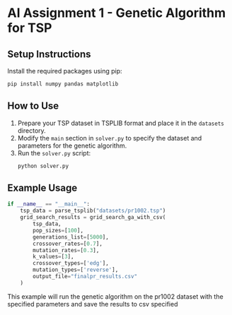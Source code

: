 
# AI Assignment 1 - Genetic Algorithm for TSP

## Setup Instructions
Install the required packages using pip: 
```sh
pip install numpy pandas matplotlib
```

## How to Use

1. Prepare your TSP dataset in TSPLIB format and place it in the `datasets` directory.
2. Modify the `main` section in `solver.py` to specify the dataset and parameters for the genetic algorithm.
3. Run the `solver.py` script:
    ```sh
    python solver.py
    ```

## Example Usage

```python
if __name__ == "__main__":
    tsp_data = parse_tsplib("datasets/pr1002.tsp")
    grid_search_results = grid_search_ga_with_csv(
        tsp_data,
        pop_sizes=[100],
        generations_list=[5000],
        crossover_rates=[0.7],
        mutation_rates=[0.3],
        k_values=[3],
        crossover_types=['edg'],
        mutation_types=['reverse'],
        output_file="finalpr_results.csv"
    )
```

This example will run the genetic algorithm on the pr1002 dataset with the specified parameters and save the results to csv specified
